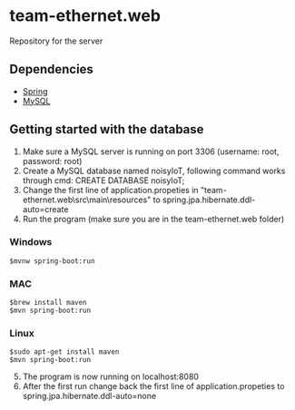 # team-ethernet.web
Repository for the server

## Dependencies
* [Spring](https://start.spring.io/)
* [MySQL](https://dev.mysql.com/downloads/)

## Getting started with the database
1. Make sure a MySQL server is running on port 3306 (username: root, password: root)
2. Create a MySQL database named noisyIoT, following command works through cmd: CREATE DATABASE noisyIoT;
3. Change the first line of application.propeties in "team-ethernet.web\src\main\resources\" to spring.jpa.hibernate.ddl-auto=create
4. Run the program (make sure you are in the team-ethernet.web folder)
### Windows
```
$mvnw spring-boot:run
```
### MAC
```
$brew install maven
$mvn spring-boot:run
```
### Linux
```
$sudo apt-get install maven
$mvn spring-boot:run
```
5. The program is now running on localhost:8080
6. After the first run change back the first line of application.propeties to spring.jpa.hibernate.ddl-auto=none
